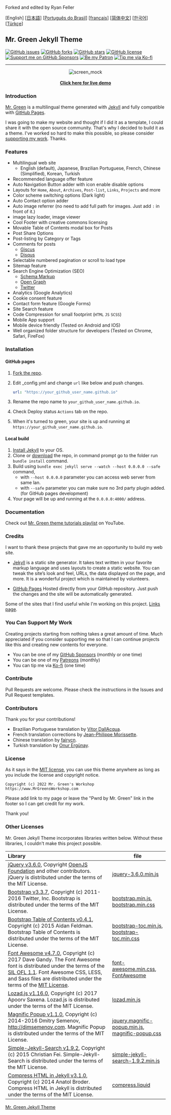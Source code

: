 Forked and edited by Ryan Feller

[English] [[日本語](https://github.com/MrGreensWorkshop/MrGreen-JekyllTheme/blob/main/README-ja.md#readme)] [[Português do Brasil](https://github.com/MrGreensWorkshop/MrGreen-JekyllTheme/blob/main/README-pt.md#readme)] [[français](https://github.com/MrGreensWorkshop/MrGreen-JekyllTheme/blob/main/README-fr.md#readme)] [[简体中文](https://github.com/MrGreensWorkshop/MrGreen-JekyllTheme/blob/main/README-zh.md#readme)] [[한국어](https://github.com/MrGreensWorkshop/MrGreen-JekyllTheme/blob/main/README-ko.md#readme)] [[Türkçe](https://github.com/MrGreensWorkshop/MrGreen-JekyllTheme/blob/main/README-tr.md#readme)]

## Mr. Green Jekyll Theme

<!-- readme -->

[<img src="https://img.shields.io/github/issues/MrGreensWorkshop/MrGreen-JekyllTheme" alt="GitHub issues" data-no-image-viewer>](https://github.com/MrGreensWorkshop/MrGreen-JekyllTheme/issues)
[<img src="https://img.shields.io/github/forks/MrGreensWorkshop/MrGreen-JekyllTheme?style=flat" alt="GitHub forks" data-no-image-viewer>](https://github.com/MrGreensWorkshop/MrGreen-JekyllTheme/blob/main/README.md#readme)
[<img src="https://img.shields.io/github/stars/MrGreensWorkshop/MrGreen-JekyllTheme?style=flat" alt="GitHub stars" data-no-image-viewer>](https://github.com/MrGreensWorkshop/MrGreen-JekyllTheme/blob/main/README.md#readme)
[<img src="https://img.shields.io/github/license/MrGreensWorkshop/MrGreen-JekyllTheme" alt="GitHub license" data-no-image-viewer>](https://github.com/MrGreensWorkshop/MrGreen-JekyllTheme/blob/main/LICENSE.txt)
[<img src="https://shields.io/badge/Github%20Sponsors-Support%20me-blue?logo=GitHub+Sponsors" alt="Support me on GitHub Sponsors" data-no-image-viewer>](https://github.com/sponsors/MrGreensWorkshop "Support me on GitHub Sponsors")
[<img src="https://shields.io/badge/Patreon-Support%20me-blue?logo=Patreon" alt="Be my Patron" data-no-image-viewer>](https://patreon.com/MrGreensWorkshop "Be my Patron")
[<img src="https://shields.io/badge/Ko--fi-Tip%20me-blue?logo=kofi" alt="Tip me via Ko-fi" data-no-image-viewer>](https://ko-fi.com/MrGreensWorkshop "Tip me via Ko-fi")

---

<div align="center">
  <img src="https://jekyll-theme-mrgreen-demo.mrgreensworkshop.com/assets/img/posts/mock1.jpg" max-height="500" alt="screen_mock">
  <br><br>
  <a href="https://jekyll-theme-mrgreen-demo.mrgreensworkshop.com" style="font-weight: bold;" >Click here for live demo</a>
</div>


### Introduction

<!-- outline-start -->

[Mr. Green](https://github.com/MrGreensWorkshop/MrGreen-JekyllTheme) is a multilingual theme generated with [Jekyll](https://jekyllrb.com/) and fully compatible with [GitHub Pages](https://pages.github.com/).

<!-- outline-end -->

I was going to make my website and thought if I did it as a template, I could share it with the open source community. That's why I decided to build it as a theme. I've worked so hard to make this possible, so please consider [supporting my work](#you-can-support-my-work). Thanks.

### Features

- Multilingual web site
  - English (default), Japanese, Brazilian Portuguese, French, Chinese (Simplified), Korean, Turkish
- Recommended language offer feature
- Auto Navigation Button adder with icon enable disable options
- Layouts for `Home`, `About`, `Archives`, `Post-list`, `Links`, `Projects` and more
- Color scheme switching options (Dark light)
- Auto Contact option adder
- Auto image referrer (no need to add full path for images. Just add `:` in front of it.)
- image lazy loader, image viewer
- Cool Footer with creative commons licensing
- Movable Table of Contents modal box for Posts
- Post Share Options
- Post-listing by Category or Tags
- Comments for posts
  - [Giscus](https://giscus.app)
  - [Disqus](https://disqus.com)
- Selectable numbered pagination or scroll to load type
- Sitemap feature
- Search Engine Optimization (SEO)
  - [Schema Markup](https://schema.org)
  - [Open Graph](https://ogp.me/)
  - [Twitter](https://developer.twitter.com/en/docs/twitter-for-websites/cards/overview/summary)
- Analytics (Google Analytics)
- Cookie consent feature
- Contact form feature (Google Forms)
- Site Search feature
- Code Compression for small footprint (`HTML` `JS` `SCSS`)
- Mobile App support
- Mobile device friendly (Tested on Android and IOS)
- Well organized folder structure for developers (Tested on Chrome, Safari, FireFox)

### Installation

#### GitHub pages

1. [Fork the repo](https://github.com/MrGreensWorkshop/MrGreen-JekyllTheme/fork).
1. Edit \_config.yml and change `url` like below and push changes.

   ```yaml
   url: "https://your_github_user_name.github.io"
   ```

1. Rename the repo name to `your_github_user_name.github.io`.
1. Check Deploy status `Actions` tab on the repo.
1. When it's turned to green, your site is up and running at `https://your_github_user_name.github.io`.

#### Local build

1. [Install Jekyll](https://jekyllrb.com/docs/installation/) to your OS.
1. Clone or [download](https://github.com/MrGreensWorkshop/MrGreen-JekyllTheme/releases/latest) the repo, in command prompt go to the folder run `bundle install` command.
1. Build using `bundle exec jekyll serve --watch --host 0.0.0.0 --safe` command,
    - with `--host 0.0.0.0` parameter you can access web server from same lan.
    - with `--safe` parameter you can make sure no 3rd party plugin added. (for GitHub pages development)
1. Your page will be up and running at the `0.0.0.0:4000/` address.

### Documentation

Check out [Mr. Green theme tutorials playlist](https://www.youtube.com/playlist?list=PLAymxPbYHgl-fFy5can7uZBMJtFWVcphD) on YouTube.

### Credits

I want to thank these projects that gave me an opportunity to build my web site.

- [Jekyll](https://jekyllrb.com/) is a static site generator. It takes text written in your favorite markup language and uses layouts to create a static website. You can tweak the site’s look and feel, URLs, the data displayed on the page, and more. It is a wonderful project which is maintained by volunteers.

- [GitHub Pages](https://pages.github.com/) Hosted directly from your GitHub repository. Just push the changes and the site will be automatically generated.

Some of the sites that I find useful while I'm working on this project. [Links page](https://jekyll-theme-mrgreen-demo.mrgreensworkshop.com/tabs/links.html).

### You Can Support My Work

Creating projects starting from nothing takes a great amount of time. Much appreciated if you consider supporting me so that I can continue projects like this and creating new contents for everyone.

- You can be one of my [GitHub Sponsors](https://github.com/sponsors/MrGreensWorkshop "Support me on GitHub Sponsors") (monthly or one time)
- You can be one of my [Patreons](https://patreon.com/MrGreensWorkshop "Be my Patron") (monthly)
- You can tip me via [Ko-fi](https://ko-fi.com/MrGreensWorkshop "Tip Me via Ko-fi") (one time)

### Contribute

Pull Requests are welcome. Please check the instructions in the Issues and Pull Request templates.

### Contributors

Thank you for your contributions!

- Brazilian Portuguese translation by [Vitor DallAcqua](https://github.com/fandangos).
- French translation corrections by [Jean-Philippe Morissette](https://github.com/JPMorissette).
- Chinese translation by [fairycn](https://github.com/fairycn).
- Turkish translation by [Onur Ergünay](https://github.com/onurergunay).

### License

As it says in the [MIT license](https://github.com/MrGreensWorkshop/MrGreen-JekyllTheme/blob/main/LICENSE.txt), you can use this theme anywhere as long as you include the license and copyright notice.

`Copyright (c) 2022 Mr. Green's Workshop https://www.MrGreensWorkshop.com`

Please add link to my page or leave the "Pwrd by Mr. Green" link in the footer so I can get credit for my work.

Thank you!

### Other Licenses

Mr. Green Jekyll Theme incorporates libraries written below. Without these libraries, I couldn't make this project possible.

| Library                              | file |
| :----------------------------------- | ---- |
| [jQuery v3.6.0](https://github.com/jquery/jquery/tree/3.6.0), Copyright [OpenJS Foundation](https://openjsf.org) and other contributors. jQuery is distributed under the terms of the MIT License. | [jquery-3.6.0.min.js](https://github.com/MrGreensWorkshop/MrGreen-JekyllTheme/blob/main/assets/js/jquery-3.6.0.min.js) |
| [Bootstrap v3.3.7](https://github.com/twbs/bootstrap/tree/v3.3.7), Copyright (c) 2011-2016 Twitter, Inc. Bootstrap is distributed under the terms of the MIT License. | [bootstrap.min.js](https://github.com/MrGreensWorkshop/MrGreen-JekyllTheme/blob/main/assets/js/bootstrap.min.js), [bootstrap.min.css](assets/css/bootstrap.min.css) |
| [Bootstrap Table of Contents v0.4.1](https://github.com/afeld/bootstrap-toc/tree/v0.4.1), Copyright (c) 2015 Aidan Feldman. Bootstrap Table of Contents is distributed under the terms of the MIT License. | [bootstrap-toc.min.js](https://github.com/MrGreensWorkshop/MrGreen-JekyllTheme/blob/main/assets/js/bootstrap-toc.min.js), [bootstrap-toc.min.css](assets/css/bootstrap-toc.min.css) |
| [Font Awesome v4.7.0](https://github.com/FortAwesome/Font-Awesome/tree/v4.7.0), Copyright (c) 2017 Dave Gandy. The Font Awesome font is distributed under the terms of the [SIL OFL 1.1](http://scripts.sil.org/OFL). Font Awesome CSS, LESS, and Sass files are distributed under the terms of the [MIT License](https://opensource.org/licenses/mit-license.html). | [font-awesome.min.css](https://github.com/MrGreensWorkshop/MrGreen-JekyllTheme/blob/main/assets/css/font-awesome.min.css), [FontAwesome](https://github.com/MrGreensWorkshop/MrGreen-JekyllTheme/blob/main/assets/fonts/) |
| [Lozad.js v1.16.0](https://github.com/ApoorvSaxena/lozad.js/tree/v1.16.0), Copyright (c) 2017 Apoorv Saxena. Lozad.js is distributed under the terms of the MIT License. | [lozad.min.js](https://github.com/MrGreensWorkshop/MrGreen-JekyllTheme/blob/main/assets/js/lozad.min.js) |
| [Magnific Popup v1.1.0](https://github.com/dimsemenov/Magnific-Popup/tree/1.1.0), Copyright (c) 2014-2016 Dmitry Semenov, http://dimsemenov.com. Magnific Popup is distributed under the terms of the MIT License. | [jquery.magnific-popup.min.js](https://github.com/MrGreensWorkshop/MrGreen-JekyllTheme/blob/main/assets/js/jquery.magnific-popup.min.js), [magnific-popup.css](assets/css/magnific-popup.css) |
| [Simple-Jekyll-Search v1.9.2](https://github.com/christian-fei/Simple-Jekyll-Search/tree/v1.9.2), Copyright (c) 2015 Christian Fei. Simple-Jekyll-Search is distributed under the terms of the MIT License. | [simple-jekyll-search-1.9.2.min.js](https://github.com/MrGreensWorkshop/MrGreen-JekyllTheme/blob/main/assets/js/simple-jekyll-search-1.9.2.min.js) |
| [Compress HTML in Jekyll v3.1.0](https://github.com/penibelst/jekyll-compress-html/tree/v3.1.0), Copyright (c) 2014 Anatol Broder. Compress HTML in Jekyll is distributed under the terms of the MIT License. | [compress.liquid](https://github.com/MrGreensWorkshop/MrGreen-JekyllTheme/blob/main/_layouts/util/compress.liquid) |

[Mr. Green Jekyll Theme](https://github.com/MrGreensWorkshop/MrGreen-JekyllTheme)
